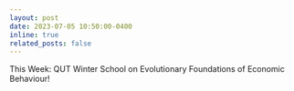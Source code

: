 ```yaml
---
layout: post
date: 2023-07-05 10:50:00-0400
inline: true
related_posts: false
---
```


This Week: QUT Winter School on Evolutionary Foundations of Economic Behaviour!
